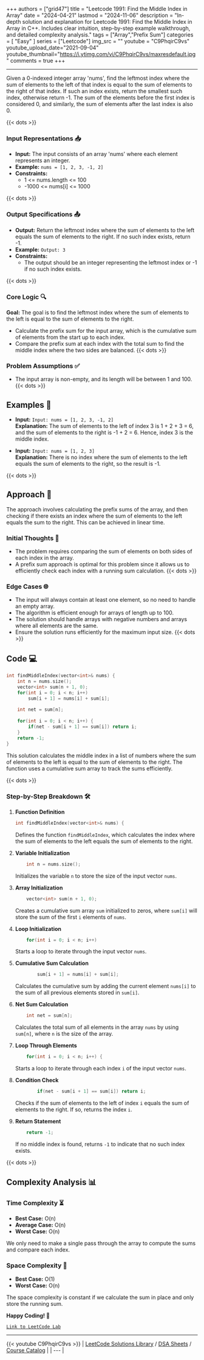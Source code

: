 
+++
authors = ["grid47"]
title = "Leetcode 1991: Find the Middle Index in Array"
date = "2024-04-21"
lastmod = "2024-11-06"
description = "In-depth solution and explanation for Leetcode 1991: Find the Middle Index in Array in C++. Includes clear intuition, step-by-step example walkthrough, and detailed complexity analysis."
tags = ["Array","Prefix Sum"]
categories = [
    "Easy"
]
series = ["Leetcode"]
img_src = ""
youtube = "C9PhqirC9vs"
youtube_upload_date="2021-09-04"
youtube_thumbnail="https://i.ytimg.com/vi/C9PhqirC9vs/maxresdefault.jpg"
comments = true
+++



---
Given a 0-indexed integer array 'nums', find the leftmost index where the sum of elements to the left of that index is equal to the sum of elements to the right of that index. If such an index exists, return the smallest such index, otherwise return -1. The sum of the elements before the first index is considered 0, and similarly, the sum of elements after the last index is also 0.
<!--more-->
{{< dots >}}
### Input Representations 📥
- **Input:** The input consists of an array 'nums' where each element represents an integer.
- **Example:** `nums = [1, 2, 3, -1, 2]`
- **Constraints:**
	- 1 <= nums.length <= 100
	- -1000 <= nums[i] <= 1000

{{< dots >}}
### Output Specifications 📤
- **Output:** Return the leftmost index where the sum of elements to the left equals the sum of elements to the right. If no such index exists, return -1.
- **Example:** `Output: 3`
- **Constraints:**
	- The output should be an integer representing the leftmost index or -1 if no such index exists.

{{< dots >}}
### Core Logic 🔍
**Goal:** The goal is to find the leftmost index where the sum of elements to the left is equal to the sum of elements to the right.

- Calculate the prefix sum for the input array, which is the cumulative sum of elements from the start up to each index.
- Compare the prefix sum at each index with the total sum to find the middle index where the two sides are balanced.
{{< dots >}}
### Problem Assumptions ✅
- The input array is non-empty, and its length will be between 1 and 100.
{{< dots >}}
## Examples 🧩
- **Input:** `Input: nums = [1, 2, 3, -1, 2]`  \
  **Explanation:** The sum of elements to the left of index 3 is 1 + 2 + 3 = 6, and the sum of elements to the right is -1 + 2 = 6. Hence, index 3 is the middle index.

- **Input:** `Input: nums = [1, 2, 3]`  \
  **Explanation:** There is no index where the sum of elements to the left equals the sum of elements to the right, so the result is -1.

{{< dots >}}
## Approach 🚀
The approach involves calculating the prefix sums of the array, and then checking if there exists an index where the sum of elements to the left equals the sum to the right. This can be achieved in linear time.

### Initial Thoughts 💭
- The problem requires comparing the sum of elements on both sides of each index in the array.
- A prefix sum approach is optimal for this problem since it allows us to efficiently check each index with a running sum calculation.
{{< dots >}}
### Edge Cases 🌐
- The input will always contain at least one element, so no need to handle an empty array.
- The algorithm is efficient enough for arrays of length up to 100.
- The solution should handle arrays with negative numbers and arrays where all elements are the same.
- Ensure the solution runs efficiently for the maximum input size.
{{< dots >}}
## Code 💻
```cpp
int findMiddleIndex(vector<int>& nums) {
    int n = nums.size();
    vector<int> sum(n + 1, 0);
    for(int i = 0; i < n; i++)
        sum[i + 1] = nums[i] + sum[i];
    
    int net = sum[n];
    
    for(int i = 0; i < n; i++) {
        if(net - sum[i + 1] == sum[i]) return i;
    }
    return -1;
}
```

This solution calculates the middle index in a list of numbers where the sum of elements to the left is equal to the sum of elements to the right. The function uses a cumulative sum array to track the sums efficiently.

{{< dots >}}
### Step-by-Step Breakdown 🛠️
1. **Function Definition**
	```cpp
	int findMiddleIndex(vector<int>& nums) {
	```
	Defines the function `findMiddleIndex`, which calculates the index where the sum of elements to the left equals the sum of elements to the right.

2. **Variable Initialization**
	```cpp
	    int n = nums.size();
	```
	Initializes the variable `n` to store the size of the input vector `nums`.

3. **Array Initialization**
	```cpp
	    vector<int> sum(n + 1, 0);
	```
	Creates a cumulative sum array `sum` initialized to zeros, where `sum[i]` will store the sum of the first `i` elements of `nums`.

4. **Loop Initialization**
	```cpp
	    for(int i = 0; i < n; i++)
	```
	Starts a loop to iterate through the input vector `nums`.

5. **Cumulative Sum Calculation**
	```cpp
	        sum[i + 1] = nums[i] + sum[i];
	```
	Calculates the cumulative sum by adding the current element `nums[i]` to the sum of all previous elements stored in `sum[i]`.

6. **Net Sum Calculation**
	```cpp
	    int net = sum[n];
	```
	Calculates the total sum of all elements in the array `nums` by using `sum[n]`, where `n` is the size of the array.

7. **Loop Through Elements**
	```cpp
	    for(int i = 0; i < n; i++) {
	```
	Starts a loop to iterate through each index `i` of the input vector `nums`.

8. **Condition Check**
	```cpp
	        if(net - sum[i + 1] == sum[i]) return i;
	```
	Checks if the sum of elements to the left of index `i` equals the sum of elements to the right. If so, returns the index `i`.

9. **Return Statement**
	```cpp
	    return -1;
	```
	If no middle index is found, returns `-1` to indicate that no such index exists.

{{< dots >}}
## Complexity Analysis 📊
### Time Complexity ⏳
- **Best Case:** O(n)
- **Average Case:** O(n)
- **Worst Case:** O(n)

We only need to make a single pass through the array to compute the sums and compare each index.

### Space Complexity 💾
- **Best Case:** O(1)
- **Worst Case:** O(n)

The space complexity is constant if we calculate the sum in place and only store the running sum.

**Happy Coding! 🎉**


[`Link to LeetCode Lab`](https://leetcode.com/problems/find-the-middle-index-in-array/description/)

---
{{< youtube C9PhqirC9vs >}}
| [LeetCode Solutions Library](https://grid47.xyz/leetcode/) / [DSA Sheets](https://grid47.xyz/sheets/) / [Course Catalog](https://grid47.xyz/courses/) |
| --- |
